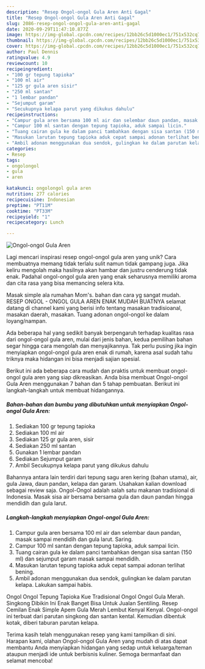 ```yaml
---
description: "Resep Ongol-ongol Gula Aren Anti Gagal"
title: "Resep Ongol-ongol Gula Aren Anti Gagal"
slug: 2086-resep-ongol-ongol-gula-aren-anti-gagal
date: 2020-09-29T11:47:10.877Z
image: https://img-global.cpcdn.com/recipes/12bb26c5d1000ec1/751x532cq70/ongol-ongol-gula-aren-foto-resep-utama.jpg
thumbnail: https://img-global.cpcdn.com/recipes/12bb26c5d1000ec1/751x532cq70/ongol-ongol-gula-aren-foto-resep-utama.jpg
cover: https://img-global.cpcdn.com/recipes/12bb26c5d1000ec1/751x532cq70/ongol-ongol-gula-aren-foto-resep-utama.jpg
author: Paul Dennis
ratingvalue: 4.9
reviewcount: 10
recipeingredient:
- "100 gr tepung tapioka"
- "100 ml air"
- "125 gr gula aren sisir"
- "250 ml santan"
- "1 lembar pandan"
- "Sejumput garam"
- "Secukupnya kelapa parut yang dikukus dahulu"
recipeinstructions:
- "Campur gula aren bersama 100 ml air dan selembar daun pandan, masak sampai mendidih dan gula larut. Saring."
- "Campur 100 ml santan dengan tepung tapioka, aduk sampai licin."
- "Tuang cairan gula ke dalam panci tambahkan dengan sisa santan (150 ml) dan sejumput garam masak sampai mendidih."
- "Masukan larutan tepung tapioka aduk cepat sampai adonan terlihat bening."
- "Ambil adonan menggunakan dua sendok, gulingkan ke dalam parutan kelapa. Lakukan sampai habis."
categories:
- Resep
tags:
- ongolongol
- gula
- aren

katakunci: ongolongol gula aren 
nutrition: 277 calories
recipecuisine: Indonesian
preptime: "PT11M"
cooktime: "PT33M"
recipeyield: "1"
recipecategory: Lunch

---
```



![Ongol-ongol Gula Aren](https://img-global.cpcdn.com/recipes/12bb26c5d1000ec1/751x532cq70/ongol-ongol-gula-aren-foto-resep-utama.jpg)

Lagi mencari inspirasi resep ongol-ongol gula aren yang unik? Cara membuatnya memang tidak terlalu sulit namun tidak gampang juga. Jika keliru mengolah maka hasilnya akan hambar dan justru cenderung tidak enak. Padahal ongol-ongol gula aren yang enak seharusnya memiliki aroma dan cita rasa yang bisa memancing selera kita.

Masak simple ala rumahan Mom&#39;s. bahan dan cara yg sangat mudah. RESEP ONGOL - ONGOL GULA AREN ENAK MUDAH BUATNYA selamat datang di channel kami yang berisi info tentang masakan tradisioanal, masakan daerah, masakan. Tuang adonan ongol-ongol ke dalam loyang/nampan.

Ada beberapa hal yang sedikit banyak berpengaruh terhadap kualitas rasa dari ongol-ongol gula aren, mulai dari jenis bahan, kedua pemilihan bahan segar hingga cara mengolah dan menyajikannya. Tak perlu pusing jika ingin menyiapkan ongol-ongol gula aren enak di rumah, karena asal sudah tahu triknya maka hidangan ini bisa menjadi sajian spesial.


Berikut ini ada beberapa cara mudah dan praktis untuk membuat ongol-ongol gula aren yang siap dikreasikan. Anda bisa membuat Ongol-ongol Gula Aren menggunakan 7 bahan dan 5 tahap pembuatan. Berikut ini langkah-langkah untuk membuat hidangannya.

<!--inarticleads1-->

##### Bahan-bahan dan bumbu yang dibutuhkan untuk menyiapkan Ongol-ongol Gula Aren:

1. Sediakan 100 gr tepung tapioka
1. Sediakan 100 ml air
1. Sediakan 125 gr gula aren, sisir
1. Sediakan 250 ml santan
1. Gunakan 1 lembar pandan
1. Sediakan Sejumput garam
1. Ambil Secukupnya kelapa parut yang dikukus dahulu


Bahannya antara lain terdiri dari tepung sagu aren kering (bahan utama), air, gula Jawa, daun pandan, kelapa dan garam. Usahakan kalian download sebagai review saja. Ongol-Ongol adalah salah satu makanan tradisional di Indonesia. Masak sisa air bersama bersama gula dan daun pandan hingga mendidih dan gula larut. 

<!--inarticleads2-->

##### Langkah-langkah menyiapkan Ongol-ongol Gula Aren:

1. Campur gula aren bersama 100 ml air dan selembar daun pandan, masak sampai mendidih dan gula larut. Saring.
1. Campur 100 ml santan dengan tepung tapioka, aduk sampai licin.
1. Tuang cairan gula ke dalam panci tambahkan dengan sisa santan (150 ml) dan sejumput garam masak sampai mendidih.
1. Masukan larutan tepung tapioka aduk cepat sampai adonan terlihat bening.
1. Ambil adonan menggunakan dua sendok, gulingkan ke dalam parutan kelapa. Lakukan sampai habis.


Ongol Ongol Tepung Tapioka Kue Tradisional Ongol Ongol Gula Merah. Singkong Dibikin Ini Enak Banget Bisa Untuk Jualan Sentiling. Resep Cemilan Enak Simple Apem Gula Merah Lembut Kenyal Kenyal. Ongol-ongol ini terbuat dari parutan singkong dan santan kental. Kemudian dibentuk kotak, diberi taburan parutan kelapa. 

Terima kasih telah menggunakan resep yang kami tampilkan di sini. Harapan kami, olahan Ongol-ongol Gula Aren yang mudah di atas dapat membantu Anda menyiapkan hidangan yang sedap untuk keluarga/teman ataupun menjadi ide untuk berbisnis kuliner. Semoga bermanfaat dan selamat mencoba!
